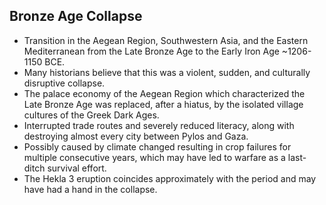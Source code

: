 Bronze Age Collapse
-------------------

* Transition in the Aegean Region, Southwestern Asia, and the Eastern Mediterranean from the Late Bronze Age to the Early Iron Age ~1206-1150 BCE.
* Many historians believe that this was a violent, sudden, and culturally disruptive collapse.
* The palace economy of the Aegean Region which characterized the Late Bronze Age was replaced, after a hiatus, by the isolated village cultures of the Greek Dark Ages.
* Interrupted trade routes and severely reduced literacy, along with destroying almost every city between Pylos and Gaza.
* Possibly caused by climate changed resulting in crop failures for multiple consecutive years, which may have led to warfare as a last-ditch survival effort.
* The Hekla 3 eruption coincides approximately with the period and may have had a hand in the collapse.
